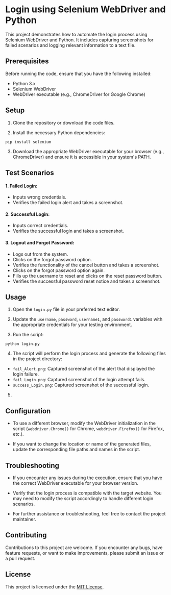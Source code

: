 # Login using Selenium WebDriver and Python

This project demonstrates how to automate the login process using Selenium WebDriver and Python. It includes capturing screenshots for failed scenarios and logging relevant information to a text file.

## Prerequisites

Before running the code, ensure that you have the following installed:

- Python 3.x
- Selenium WebDriver
- WebDriver executable (e.g., ChromeDriver for Google Chrome)

## Setup

1. Clone the repository or download the code files.

2. Install the necessary Python dependencies:
```
pip install selenium
```

3. Download the appropriate WebDriver executable for your browser (e.g., ChromeDriver) and ensure it is accessible in your system's PATH.

## Test Scenarios

#### 1. Failed Login:
  - Inputs wrong credentials.
  - Verifies the failed login alert and takes a screenshot.

#### 2. Successful Login:
  - Inputs correct credentials.
  - Verifies the successful login and takes a screenshot.

#### 3. Logout and Forgot Password:
  - Logs out from the system.
  - Clicks on the forgot password option.
  - Verifies the functionality of the cancel button and takes a screenshot.
  - Clicks on the forgot password option again.
  - Fills up the username to reset and clicks on the reset password button.
  - Verifies the successful password reset notice and takes a screenshot.

## Usage

1. Open the `login.py` file in your preferred text editor.

2. Update the `username`, `password`, `username1`, and `password1` variables with the appropriate credentials for your testing environment.
   
3. Run the script:
```
python login.py
```

4. The script will perform the login process and generate the following files in the project directory:

- `fail_Alert.png`: Captured screenshot of the alert that displayed the login failure.
- `fail_Login.png`: Captured screenshot of the login attempt fails.
- `success_Login.png`: Captured screenshot of the successful login.

5. 

## Configuration

- To use a different browser, modify the WebDriver initialization in the script (`webdriver.Chrome()` for Chrome, `webdriver.Firefox()` for Firefox, etc.).

- If you want to change the location or name of the generated files, update the corresponding file paths and names in the script.

## Troubleshooting

- If you encounter any issues during the execution, ensure that you have the correct WebDriver executable for your browser version.

- Verify that the login process is compatible with the target website. You may need to modify the script accordingly to handle different login scenarios.

- For further assistance or troubleshooting, feel free to contact the project maintainer.

## Contributing

Contributions to this project are welcome. If you encounter any bugs, have feature requests, or want to make improvements, please submit an issue or a pull request.

## License

This project is licensed under the [MIT License](LICENSE).
